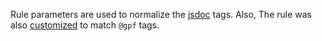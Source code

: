 Rule parameters are used to normalize the [jsdoc](https://jsdoc.app/) tags.
Also, The rule was also
[customized](https://github.com/ArnaudBuchholz/gpf-js/blob/master/.eslintrules/valid-jsdoc.js) to match
`@gpf` tags.
